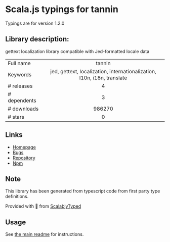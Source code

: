 
# Scala.js typings for tannin

Typings are for version 1.2.0

## Library description:
gettext localization library compatible with Jed-formatted locale data

|                    |                 |
| ------------------ | :-------------: |
| Full name          | tannin |
| Keywords           | jed, gettext, localization, internationalization, l10n, i18n, translate |
| # releases         | 4 |
| # dependents       | 3 |
| # downloads        | 986270 |
| # stars            | 0 |

## Links
- [Homepage](https://github.com/aduth/tannin)
- [Bugs](https://github.com/aduth/tannin/issues)
- [Repository](https://github.com/aduth/tannin)
- [Npm](https://www.npmjs.com/package/tannin)
    


## Note
This library has been generated from typescript code from first party type definitions.

Provided with :purple_heart: from [ScalablyTyped](https://github.com/oyvindberg/ScalablyTyped)

## Usage
See [the main readme](../../readme.md) for instructions.


